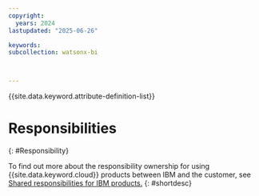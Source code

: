 ```yaml
---
copyright:
  years: 2024
lastupdated: "2025-06-26"

keywords: 
subcollection: watsonx-bi



---
```


{{site.data.keyword.attribute-definition-list}}


# Responsibilities
{: #Responsibility}

To find out more about the responsibility ownership for using {{site.data.keyword.cloud}} products between IBM and the customer, see [Shared responsibilities for IBM products.](https://cloud.ibm.com/docs/overview?topic=overview-shared-responsibilities#:~:text=IBM-,For%20areas%20marked%20as%20shared%20responsibilities%2C%20the%20customer%20is%20responsible,application%20and%20data%20disaster%20recovery.) {: #shortdesc}
